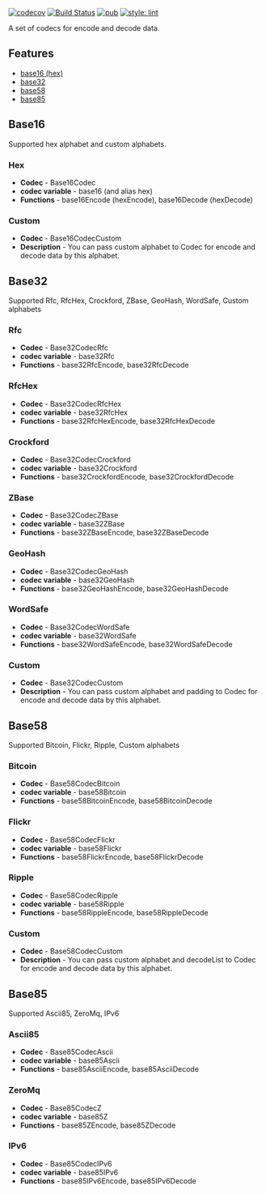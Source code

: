 
[![codecov](https://codecov.io/gh/KirsApps/base_codecs/branch/master/graph/badge.svg)](https://codecov.io/gh/KirsApps/base_codecs)
[![Build Status](https://github.com/KirsApps/base_codecs/workflows/build/badge.svg)](https://github.com/KirsApps/base_codecs/actions?query=workflow%3A"build"+branch%3Amaster)
[![pub](https://img.shields.io/pub/v/base_codecs.svg)](https://pub.dev/packages/lint)
[![style: lint](https://img.shields.io/badge/style-lint-4BC0F5.svg)](https://pub.dev/packages/lint)

A set of codecs for encode and decode data.

## Features

* [base16 (hex)](#Base16)
* [base32](#Base32)
* [base58](#Base58)
* [base85](#Base85)

## Base16
Supported hex alphabet and custom alphabets.
### Hex
- **Codec** - Base16Codec
- **codec variable** - base16 (and alias hex)
- **Functions** - base16Encode (hexEncode), base16Decode (hexDecode)

### Custom

- **Codec** - Base16CodecCustom
- **Description** - You can pass custom alphabet to Codec for encode and decode data by this alphabet.

## Base32
Supported Rfc, RfcHex, Crockford, ZBase, GeoHash, WordSafe, Custom alphabets
### Rfc
- **Codec** - Base32CodecRfc
- **codec variable** - base32Rfc
- **Functions** - base32RfcEncode, base32RfcDecode
### RfcHex
- **Codec** - Base32CodecRfcHex
- **codec variable** - base32RfcHex
- **Functions** - base32RfcHexEncode, base32RfcHexDecode
### Crockford
- **Codec** - Base32CodecCrockford
- **codec variable** - base32Crockford
- **Functions** - base32CrockfordEncode, base32CrockfordDecode
### ZBase
- **Codec** - Base32CodecZBase
- **codec variable** - base32ZBase
- **Functions** - base32ZBaseEncode, base32ZBaseDecode
### GeoHash
- **Codec** - Base32CodecGeoHash
- **codec variable** - base32GeoHash
- **Functions** - base32GeoHashEncode, base32GeoHashDecode
### WordSafe
- **Codec** - Base32CodecWordSafe
- **codec variable** - base32WordSafe
- **Functions** - base32WordSafeEncode, base32WordSafeDecode
### Custom
- **Codec** - Base32CodecCustom
- **Description** - You can pass custom alphabet and padding to Codec for encode and decode data by this alphabet.

## Base58
Supported Bitcoin, Flickr, Ripple, Custom alphabets
### Bitcoin
- **Codec** - Base58CodecBitcoin
- **codec variable** - base58Bitcoin
- **Functions** - base58BitcoinEncode, base58BitcoinDecode
### Flickr
- **Codec** - Base58CodecFlickr
- **codec variable** - base58Flickr
- **Functions** - base58FlickrEncode, base58FlickrDecode
### Ripple
- **Codec** - Base58CodecRipple
- **codec variable** - base58Ripple
- **Functions** - base58RippleEncode, base58RippleDecode
### Custom
- **Codec** - Base58CodecCustom
- **Description** - You can pass custom alphabet and decodeList to Codec for encode and decode data by this alphabet.

## Base85

Supported Ascii85, ZeroMq, IPv6

### Ascii85
- **Codec** - Base85CodecAscii
- **codec variable** - base85Ascii
- **Functions** - base85AsciiEncode, base85AsciiDecode
### ZeroMq
- **Codec** - Base85CodecZ
- **codec variable** - base85Z
- **Functions** - base85ZEncode, base85ZDecode
### IPv6
- **Codec** - Base85CodecIPv6
- **codec variable** - base85IPv6
- **Functions** - base85IPv6Encode, base85IPv6Decode